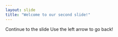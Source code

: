 ```yaml
---
layout: slide
title: "Welcome to our second slide!"
---
```

Continue to the slide
Use the left arrow to go back!
